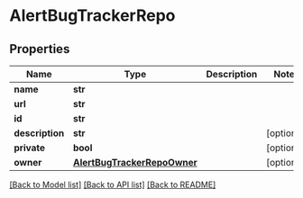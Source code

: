 # AlertBugTrackerRepo

## Properties
Name | Type | Description | Notes
------------ | ------------- | ------------- | -------------
**name** | **str** |  | 
**url** | **str** |  | 
**id** | **str** |  | 
**description** | **str** |  | [optional] 
**private** | **bool** |  | [optional] 
**owner** | [**AlertBugTrackerRepoOwner**](AlertBugTrackerRepoOwner.md) |  | [optional] 

[[Back to Model list]](../README.md#documentation-for-models) [[Back to API list]](../README.md#documentation-for-api-endpoints) [[Back to README]](../README.md)

